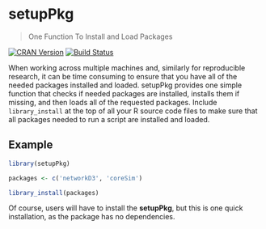 # setupPkg

> One Function To Install and Load Packages

[![CRAN Version](http://www.r-pkg.org/badges/version/setupPkg)](https://cran.r-project.org/package=setupPkg)
[![Build Status](https://travis-ci.org/christophergandrud/setupPkg.svg?branch=master)](https://travis-ci.org/christophergandrud/setupPkg)

When working across multiple machines and, similarly for
reproducible research, it can be time consuming to ensure that you have
all of the needed packages installed and loaded. setupPkg provides one
simple function that checks if needed packages are installed, installs them
if missing, and then loads all of the requested packages. Include
`library_install` at the top of all your R source code files to make sure that
all packages needed to run a script are installed and loaded.

## Example

```r
library(setupPkg)

packages <- c('networkD3', 'coreSim')

library_install(packages)
```

Of course, users will have to install the **setupPkg**, but this is one
quick installation, as the package has no dependencies.
